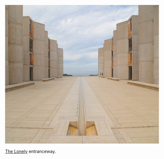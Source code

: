 <img src="../resources/ea230d63d62d48dcaed7a381ce6501b9.jpg" alt width="673" height="456">

[The Lonely](/p/2e52e2f53aea40569e46d4db26a5cb37) entranceway.
